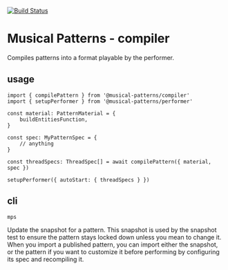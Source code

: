 [![Build Status](https://travis-ci.com/MusicalPatterns/compiler.svg?branch=master)](https://travis-ci.com/MusicalPatterns/compiler)

# Musical Patterns - compiler

Compiles patterns into a format playable by the performer.

## usage

```
import { compilePattern } from '@musical-patterns/compiler'
import { setupPerformer } from '@musical-patterns/performer'

const material: PatternMaterial = {
	buildEntitiesFunction,
}

const spec: MyPatternSpec = {
	// anything
}

const threadSpecs: ThreadSpec[] = await compilePattern({ material, spec })

setupPerformer({ autoStart: { threadSpecs } })

```

## cli

```
mps
```

Update the snapshot for a pattern. This snapshot is used by the snapshot test to ensure the pattern stays locked down unless you mean to change it.
When you import a published pattern, you can import either the snapshot, or the pattern if you want to customize it before performing by configuring its spec and recompiling it.
